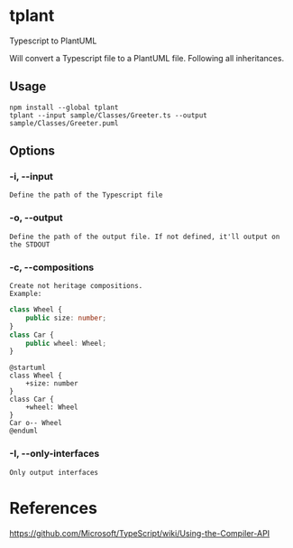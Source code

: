 # tplant
Typescript to PlantUML

Will convert a Typescript file to a PlantUML file. Following all inheritances.

## Usage

```
npm install --global tplant
tplant --input sample/Classes/Greeter.ts --output sample/Classes/Greeter.puml
```

## Options

### -i, --input <path>
    Define the path of the Typescript file

### -o, --output <path>
    Define the path of the output file. If not defined, it'll output on the STDOUT

### -c, --compositions
    Create not heritage compositions.
    Example:
```typescript
class Wheel {
    public size: number;
}
class Car {
    public wheel: Wheel;
}
```
```plantuml
@startuml
class Wheel {
    +size: number
}
class Car {
    +wheel: Wheel
}
Car o-- Wheel
@enduml
```
### -I, --only-interfaces
    Only output interfaces

# References
https://github.com/Microsoft/TypeScript/wiki/Using-the-Compiler-API